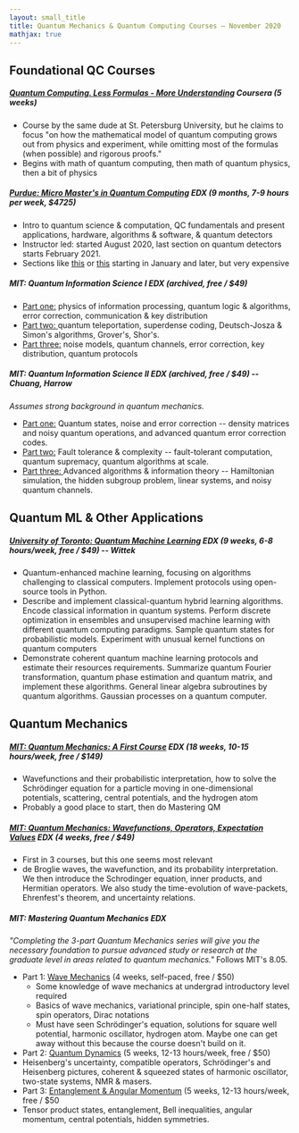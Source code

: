 ```yaml
---
layout: small_title
title: Quantum Mechanics & Quantum Computing Courses – November 2020
mathjax: true
---
```


Foundational QC Courses
-----------------------

##### [Quantum Computing. Less Formulas - More Understanding](https://www.coursera.org/learn/quantum-computing-lfmu?aid=true) Coursera (5 weeks)
-   Course by the same dude at St. Petersburg University, but he claims to focus "on how the mathematical model of quantum computing grows out from physics and experiment, while omitting most of the formulas (when possible) and rigorous proofs."
-   Begins with math of quantum computing, then math of quantum physics, then a bit of physics

##### [Purdue: Micro Master's in Quantum Computing](https://www.edx.org/micromasters/purduex-quantum-technology-computing) EDX (9 months, 7-9 hours per week, $4725)
-   Intro to quantum science & computation, QC fundamentals and present applications, hardware, algorithms & software, & quantum detectors
-   Instructor led: started August 2020, last section on quantum detectors starts February 2021. 
-   Sections like [this](https://www.edx.org/course/quantum-computing-i-fundamentals) or [this](https://www.edx.org/course/quantum-computing-iii-algorithm-and-software) starting in January and later, but very expensive

##### MIT: Quantum Information Science I EDX (archived, free / $49)
-   [Part one:](https://www.edx.org/course/quantum-information-science-i-part-1) physics of information processing, quantum logic & algorithms, error correction, communication & key distribution
-   [Part two: ](https://www.edx.org/course/quantum-information-science-i-part-2)quantum teleportation, superdense coding, Deutsch-Josza & Simon's algorithms, Grover's, Shor's.
-   [Part three:](https://www.edx.org/course/quantum-information-science-i-part-3) noise models, quantum channels, error correction, key distribution, quantum protocols

##### MIT: Quantum Information Science II EDX (archived, free / $49) -- Chuang, Harrow
*Assumes strong background in quantum mechanics.*

-   [Part one:](https://www.edx.org/course/quantum-information-science-ii-quantum-states-nois) Quantum states, noise and error correction -- density matrices and noisy quantum operations, and advanced quantum error correction codes.
-   [Part two:](https://www.edx.org/course/quantum-information-science-ii-efficient-quantum-c)  Fault tolerance & complexity -- fault-tolerant computation, quantum supremacy, quantum algorithms at scale. 
-   [Part three: ](https://www.edx.org/course/quantum-information-science-ii-advanced-quantum-al)Advanced algorithms & information theory -- Hamiltonian simulation, the hidden subgroup problem, linear systems, and noisy quantum channels. 

Quantum ML & Other Applications
-------------------------------

##### [University of Toronto: Quantum Machine Learning](https://www.edx.org/course/quantum-machine-learning) EDX (9 weeks, 6-8 hours/week, free / $49) -- Wittek

-   Quantum-enhanced machine learning, focusing on algorithms challenging to classical computers. Implement protocols using open-source tools in Python.
-   Describe and implement classical-quantum hybrid learning algorithms. Encode classical information in quantum systems. Perform discrete optimization in ensembles and unsupervised machine learning with different quantum computing paradigms. Sample quantum states for probabilistic models. Experiment with unusual kernel functions on quantum computers
-   Demonstrate coherent quantum machine learning protocols and estimate their resources requirements. Summarize quantum Fourier transformation, quantum phase estimation and quantum matrix, and implement these algorithms. General linear algebra subroutines by quantum algorithms. Gaussian processes on a quantum computer.

Quantum Mechanics
-----------------
##### [MIT: Quantum Mechanics: A First Course](https://www.edx.org/course/quantum-mechanics-a-first-course) EDX (18 weeks, 10-15 hours/week, free / $149)
-   Wavefunctions and their probabilistic interpretation, how to solve the Schrödinger equation for a particle moving in one-dimensional potentials, scattering, central potentials, and the hydrogen atom
-   Probably a good place to start, then do Mastering QM

##### [MIT: Quantum Mechanics: Wavefunctions, Operators, Expectation Values](https://www.edx.org/course/quantum-mechanics-wavefunctions-operators-and-expe) EDX (4 weeks, free / $49)
-   First in 3 courses, but this one seems most relevant
-   de Broglie waves, the wavefunction, and its probability interpretation. We then introduce the Schrodinger equation, inner products, and Hermitian operators. We also study the time-evolution of wave-packets, Ehrenfest's theorem, and uncertainty relations.

##### MIT: Mastering Quantum Mechanics EDX
*"Completing the 3-part Quantum Mechanics series will give you the necessary foundation to pursue advanced study or research at the graduate level in areas related to quantum mechanics."* Follows MIT's 8.05.
-   Part 1: [Wave Mechanics](https://www.edx.org/course/mastering-quantum-mechanics-part-1-wave-mechanics) (4 weeks, self-paced, free  / $50)
    -   Some knowledge of wave mechanics at undergrad introductory level required
    -   Basics of wave mechanics, variational principle, spin one-half states, spin operators, Dirac notations
    -   Must have seen Schrödinger's equation, solutions for square well potential, harmonic oscillator, hydrogen atom. Maybe one can get away without this because the course doesn't build on it.
-   Part 2: [Quantum Dynamics](https://www.edx.org/course/mastering-quantum-mechanics-part-2-quantum-dynamic) (5 weeks, 12-13 hours/week, free / $50)
-   Heisenberg's uncertainty, compatible operators, Schrödinger's and Heisenberg pictures, coherent & squeezed states of harmonic oscillator, two-state systems, NMR & masers.
-   Part 3: [Entanglement & Angular Momentum](https://www.edx.org/course/mastering-quantum-mechanics-part-3-entanglement-an) (5 weeks, 12-13 hours/week, free / $50
-   Tensor product states, entanglement, Bell inequalities, angular momentum, central potentials, hidden symmetries.
